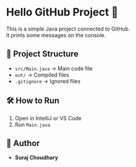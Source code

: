 # Hello GitHub Project 👋

This is a simple Java project connected to GitHub.  
It prints some messages on the console.

## 📁 Project Structure
- `src/Main.java` → Main code file
- `out/` → Compiled files
- `.gitignore` → Ignored files

## 🛠 How to Run
1. Open in IntelliJ or VS Code
2. Run `Main.java`

## 👤 Author
- **Suraj Choudhary**
